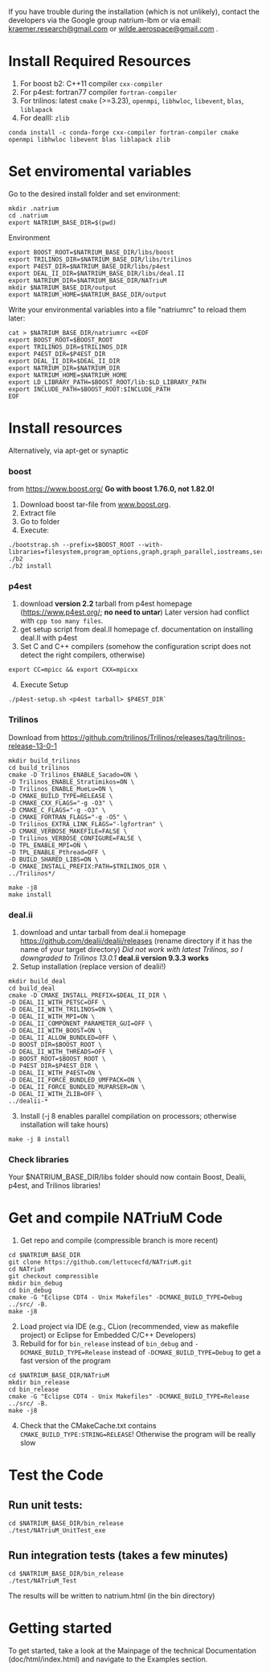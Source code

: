 
If you have trouble during the installation (which is not unlikely), contact the developers via the Google group natrium-lbm
or via email: kraemer.research@gmail.com or wilde.aerospace@gmail.com .

# Install Required Resources

1. For boost b2: C++11 compiler `cxx-compiler`
2. For p4est: fortran77 compiler `fortran-compiler`
3. For trilinos: latest `cmake` (>=3.23), `openmpi`, `libhwloc`, `libevent`, `blas`, `liblapack`
4. For dealII: `zlib`

```
conda install -c conda-forge cxx-compiler fortran-compiler cmake openmpi libhwloc libevent blas liblapack zlib
```

# Set enviromental variables
Go to the desired install folder and set environment:
```
mkdir .natrium
cd .natrium
export NATRIUM_BASE_DIR=$(pwd)
```

Environment
```
export BOOST_ROOT=$NATRIUM_BASE_DIR/libs/boost
export TRILINOS_DIR=$NATRIUM_BASE_DIR/libs/trilinos
export P4EST_DIR=$NATRIUM_BASE_DIR/libs/p4est
export DEAL_II_DIR=$NATRIUM_BASE_DIR/libs/deal.II
export NATRIUM_DIR=$NATRIUM_BASE_DIR/NATriuM
mkdir $NATRIUM_BASE_DIR/output
export NATRIUM_HOME=$NATRIUM_BASE_DIR/output
```

Write your environmental variables into a file "natriumrc" to reload them later:
```
cat > $NATRIUM_BASE_DIR/natriumrc <<EOF
export BOOST_ROOT=$BOOST_ROOT
export TRILINOS_DIR=$TRILINOS_DIR
export P4EST_DIR=$P4EST_DIR
export DEAL_II_DIR=$DEAL_II_DIR
export NATRIUM_DIR=$NATRIUM_DIR
export NATRIUM_HOME=$NATRIUM_HOME
export LD_LIBRARY_PATH=$BOOST_ROOT/lib:$LD_LIBRARY_PATH
export INCLUDE_PATH=$BOOST_ROOT:$INCLUDE_PATH
EOF
```

# Install resources

Alternatively, via apt-get or synaptic

### boost
from https://www.boost.org/ **Go with boost 1.76.0, not 1.82.0!**  

1. Download boost tar-file from www.boost.org.
2. Extract file
3. Go to folder
4. Execute:

```
./bootstrap.sh --prefix=$BOOST_ROOT --with-libraries=filesystem,program_options,graph,graph_parallel,iostreams,serialization,system,test,timer,thread
./b2
./b2 install
```

### p4est  
1. download **version 2.2** tarball from p4est homepage (https://www.p4est.org/; **no need to untar**) Later version had conflict with `cpp too many files`.
2. get setup script from deal.II homepage
	   cf. documentation on installing deal.II with p4est
3. Set C and C++ compilers (somehow the configuration script does not detect the right compilers, otherwise)

```
export CC=mpicc && export CXX=mpicxx
```

4. Execute Setup 

```
./p4est-setup.sh <p4est tarball> $P4EST_DIR`
```

### Trilinos

Download from https://github.com/trilinos/Trilinos/releases/tag/trilinos-release-13-0-1

```
mkdir build_trilinos
cd build_trilinos
cmake -D Trilinos_ENABLE_Sacado=ON \
-D Trilinos_ENABLE_Stratimikos=ON \
-D Trilinos_ENABLE_MueLu=ON \
-D CMAKE_BUILD_TYPE=RELEASE \
-D CMAKE_CXX_FLAGS="-g -O3" \
-D CMAKE_C_FLAGS="-g -O3" \
-D CMAKE_FORTRAN_FLAGS="-g -O5" \
-D Trilinos_EXTRA_LINK_FLAGS="-lgfortran" \
-D CMAKE_VERBOSE_MAKEFILE=FALSE \
-D Trilinos_VERBOSE_CONFIGURE=FALSE \
-D TPL_ENABLE_MPI=ON \
-D TPL_ENABLE_Pthread=OFF \
-D BUILD_SHARED_LIBS=ON \
-D CMAKE_INSTALL_PREFIX:PATH=$TRILINOS_DIR \
../Trilinos*/

make -j8
make install
```

### deal.ii  
1. download and untar tarball from deal.ii homepage https://github.com/dealii/dealii/releases
	(rename directory if it has the name of your target directory)
	*Did not work with latest Trilinos, so I downgraded to Trilinos 13.0.1*
	**deal.ii version 9.3.3 works**
2. Setup installation (replace version of dealii!)

```
mkdir build_deal
cd build_deal
cmake -D CMAKE_INSTALL_PREFIX=$DEAL_II_DIR \
-D DEAL_II_WITH_PETSC=OFF \
-D DEAL_II_WITH_TRILINOS=ON \
-D DEAL_II_WITH_MPI=ON \
-D DEAL_II_COMPONENT_PARAMETER_GUI=OFF \
-D DEAL_II_WITH_BOOST=ON \
-D DEAL_II_ALLOW_BUNDLED=OFF \
-D BOOST_DIR=$BOOST_ROOT \
-D DEAL_II_WITH_THREADS=OFF \
-D BOOST_ROOT=$BOOST_ROOT \
-D P4EST_DIR=$P4EST_DIR \
-D DEAL_II_WITH_P4EST=ON \
-D DEAL_II_FORCE_BUNDLED_UMFPACK=ON \
-D DEAL_II_FORCE_BUNDLED_MUPARSER=ON \
-D DEAL_II_WITH_ZLIB=OFF \
../dealii-*
```

3. Install (-j 8 enables parallel compilation on  processors; otherwise installation will take hours)

```
make -j 8 install
```
 
### Check libraries

Your $NATRIUM_BASE_DIR/libs folder should now contain Boost, Dealii, p4est, and Trilinos libraries! 

# Get and compile NATriuM Code

1. Get repo and compile (compressible branch is more recent)

```
cd $NATRIUM_BASE_DIR
git clone https://github.com/lettucecfd/NATriuM.git
cd NATriuM
git checkout compressible
mkdir bin_debug
cd bin_debug
cmake -G "Eclipse CDT4 - Unix Makefiles" -DCMAKE_BUILD_TYPE=Debug ../src/ -B.
make -j8
```

2. Load project via IDE (e.g., CLion (recommended, view as makefile project) or Eclipse for Embedded C/C++ Developers) 
3. Rebuild for for `bin_release` instead of `bin_debug` and `-DCMAKE_BUILD_TYPE=Release` instead of `-DCMAKE_BUILD_TYPE=Debug` to get a fast version of the program

```
cd $NATRIUM_BASE_DIR/NATriuM
mkdir bin_release
cd bin_release
cmake -G "Eclipse CDT4 - Unix Makefiles" -DCMAKE_BUILD_TYPE=Release ../src/ -B.
make -j8
```

4. Check that the CMakeCache.txt contains `CMAKE_BUILD_TYPE:STRING=RELEASE`! Otherwise the program will be really slow

# Test the Code

## Run unit tests:

```
cd $NATRIUM_BASE_DIR/bin_release
./test/NATriuM_UnitTest_exe
```

## Run integration tests (takes a few minutes)
```
cd $NATRIUM_BASE_DIR/bin_release
./test/NATriuM_Test
```

The results will be written to natrium.html (in the bin directory)

# Getting started

To get started, take a look at the Mainpage of the technical Documentation (doc/html/index.html) and navigate to the Examples section.
        

